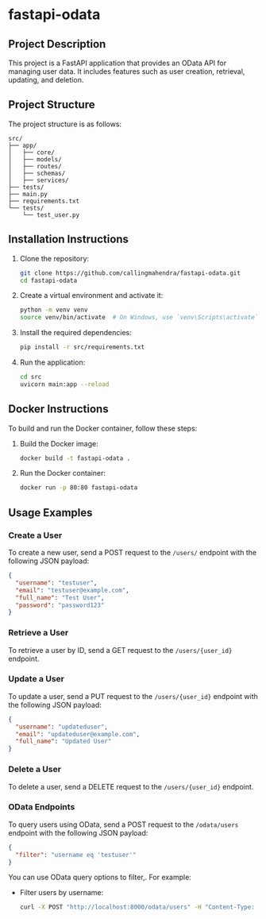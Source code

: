 # fastapi-odata

## Project Description

This project is a FastAPI application that provides an OData API for managing user data. It includes features such as user creation, retrieval, updating, and deletion.

## Project Structure

The project structure is as follows:

```
src/
├── app/
│   ├── core/
│   ├── models/
│   ├── routes/
│   ├── schemas/
│   ├── services/
├── tests/
├── main.py
├── requirements.txt
└── tests/
    └── test_user.py
```

## Installation Instructions

1. Clone the repository:
   ```bash
   git clone https://github.com/callingmahendra/fastapi-odata.git
   cd fastapi-odata
   ```

2. Create a virtual environment and activate it:
   ```bash
   python -m venv venv
   source venv/bin/activate  # On Windows, use `venv\Scripts\activate`
   ```

3. Install the required dependencies:
   ```bash
   pip install -r src/requirements.txt
   ```

4. Run the application:
   ```bash
   cd src
   uvicorn main:app --reload
   ```

## Docker Instructions

To build and run the Docker container, follow these steps:

1. Build the Docker image:
   ```bash
   docker build -t fastapi-odata .
   ```

2. Run the Docker container:
   ```bash
   docker run -p 80:80 fastapi-odata
   ```

## Usage Examples

### Create a User

To create a new user, send a POST request to the `/users/` endpoint with the following JSON payload:
```json
{
  "username": "testuser",
  "email": "testuser@example.com",
  "full_name": "Test User",
  "password": "password123"
}
```

### Retrieve a User

To retrieve a user by ID, send a GET request to the `/users/{user_id}` endpoint.

### Update a User

To update a user, send a PUT request to the `/users/{user_id}` endpoint with the following JSON payload:
```json
{
  "username": "updateduser",
  "email": "updateduser@example.com",
  "full_name": "Updated User"
}
```

### Delete a User

To delete a user, send a DELETE request to the `/users/{user_id}` endpoint.

### OData Endpoints

To query users using OData, send a POST request to the `/odata/users` endpoint with the following JSON payload:
```json
{
  "filter": "username eq 'testuser'"
}
```

You can use OData query options to filter,. For example:

- Filter users by username:
  ```bash
  curl -X POST "http://localhost:8000/odata/users" -H "Content-Type: application/json" -d '{"filter": "username eq 'testuser'"}'
  ```

